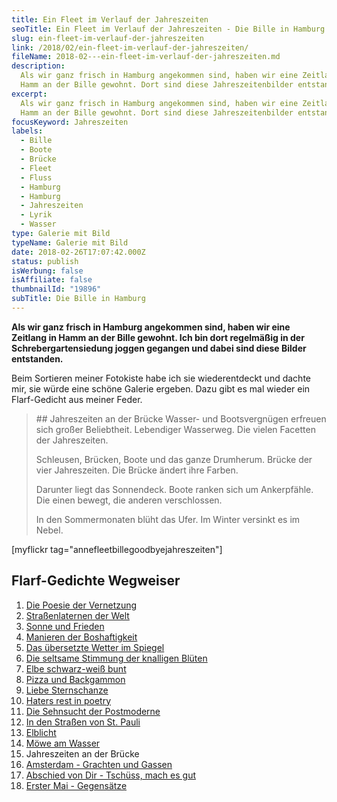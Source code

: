 ```yaml
---
title: Ein Fleet im Verlauf der Jahreszeiten
seoTitle: Ein Fleet im Verlauf der Jahreszeiten - Die Bille in Hamburg
slug: ein-fleet-im-verlauf-der-jahreszeiten
link: /2018/02/ein-fleet-im-verlauf-der-jahreszeiten/
fileName: 2018-02---ein-fleet-im-verlauf-der-jahreszeiten.md
description:
  Als wir ganz frisch in Hamburg angekommen sind, haben wir eine Zeitlang in
  Hamm an der Bille gewohnt. Dort sind diese Jahreszeitenbilder entstanden.
excerpt:
  Als wir ganz frisch in Hamburg angekommen sind, haben wir eine Zeitlang in
  Hamm an der Bille gewohnt. Dort sind diese Jahreszeitenbilder entstanden.
focusKeyword: Jahreszeiten
labels:
  - Bille
  - Boote
  - Brücke
  - Fleet
  - Fluss
  - Hamburg
  - Hamburg
  - Jahreszeiten
  - Lyrik
  - Wasser
type: Galerie mit Bild
typeName: Galerie mit Bild
date: 2018-02-26T17:07:42.000Z
status: publish
isWerbung: false
isAffiliate: false
thumbnailId: "19896"
subTitle: Die Bille in Hamburg
---
```


<strong>Als wir ganz frisch in Hamburg angekommen sind, haben wir eine Zeitlang
in Hamm an der Bille gewohnt. Ich bin dort regelmäßig in der
Schrebergartensiedung joggen gegangen und dabei sind diese Bilder
entstanden. </strong>

Beim Sortieren meiner Fotokiste habe ich sie wiederentdeckt und dachte mir, sie
würde eine schöne Galerie ergeben. Dazu gibt es mal wieder ein Flarf-Gedicht aus
meiner Feder.

<blockquote>
## Jahreszeiten an der Brücke
Wasser- und Bootsvergnügen erfreuen sich großer Beliebtheit.
Lebendiger Wasserweg.
Die vielen Facetten der Jahreszeiten.

Schleusen, Brücken, Boote und das ganze Drumherum. Brücke der vier Jahreszeiten.
Die Brücke ändert ihre Farben.

Darunter liegt das Sonnendeck. Boote ranken sich um Ankerpfähle. Die einen
bewegt, die anderen verschlossen.

In den Sommermonaten blüht das Ufer. Im Winter versinkt es im
Nebel.</blockquote>

[myflickr tag="annefleetbillegoodbyejahreszeiten"]

## Flarf-Gedichte Wegweiser

<ol>
    <li><a href="http://cardamonchai.com/2016/03/flarf-inspiration-aus-dem-internet-die-poesie-der-vernetzung/">Die Poesie der Vernetzung</a></li>
    <li><a href="/2016/03/strassenlaternen-der-welt-eine-romantische-bildergalerie/">Straßenlaternen der Welt</a></li>
    <li><a href="/2016/03/sonne-und-frieden/">Sonne und Frieden</a></li>
    <li><a href="http://cardamonchai.com/2016/04/manieren-der-boshaftigkeit/">Manieren der Boshaftigkeit</a></li>
    <li><a href="/2016/05/das-uebersetzte-wetter-im-spiegel/">Das übersetzte Wetter im Spiegel</a></li>
    <li><a href="http://cardamonchai.com/2016/10/die-seltsame-stimmung-der-knalligen-blueten/">Die seltsame Stimmung der knalligen Blüten</a></li>
    <li><a href="http://cardamonchai.com/2017/01/elbe-schwarz-weiss-bunt-bildergalerie-mit-flarfgedicht/">Elbe schwarz-weiß bunt</a></li>
    <li><a href="http://cardamonchai.com/2017/01/drei-koenige/">Pizza und Backgammon</a></li>
    <li><a href="http://cardamonchai.com/2017/01/liebe-sternschanze/">Liebe Sternschanze</a></li>
    <li><a href="http://cardamonchai.com/2017/02/haters-rest-in-poetry/">Haters rest in poetry</a></li>
    <li><a href="http://cardamonchai.com/2017/02/die-sehnsucht-der-postmoderne/">Die Sehnsucht der Postmoderne</a></li>
    <li><a href="http://cardamonchai.com/2017/02/dauerregen-stpauli/">In den Straßen von St. Pauli</a></li>
    <li><a href="http://cardamonchai.com/2018/01/elblicht-flarfgedicht-zum-jahresanfang/">Elblicht</a></li>
    <li><a href="http://cardamonchai.com/2018/01/moewe-am-wasser/">Möwe am Wasser</a></li>
    <li>Jahreszeiten an der Brücke</li>
    <li><a href="http://cardamonchai.com/2018/03/amsterdam/">Amsterdam - Grachten und Gassen</a></li>
    <li><a href="http://cardamonchai.com/2018/04/abschied-von-dir/">Abschied von Dir - Tschüss, mach es gut</a></li>
    <li><a href="http://cardamonchai.com/2018/05/erster-mai-gegensaetze/">Erster Mai - Gegensätze</a></li>
</ol>
